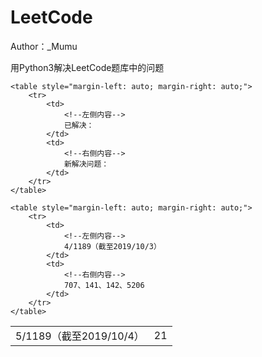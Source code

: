 # LeetCode

Author：_Mumu

用Python3解决LeetCode题库中的问题
<html>

    <table style="margin-left: auto; margin-right: auto;">
        <tr>
            <td>
                <!--左侧内容-->
                已解决：
            </td>
            <td>
                <!--右侧内容-->
                新解决问题：
            </td>
        </tr>
    </table>
</html>



<html>

    <table style="margin-left: auto; margin-right: auto;">
        <tr>
            <td>
                <!--左侧内容-->
                4/1189（截至2019/10/3）
            </td>
            <td>
                <!--右侧内容-->
                707、141、142、5206
            </td>
        </tr>
    </table>
</html>



<html>
    <table style="margin-left: auto; margin-right: auto;">
        <tr>
            <td>
                <!--左侧内容-->
                5/1189（截至2019/10/4）
            </td>
            <td>
                <!--右侧内容-->
                21
            </td>
        </tr>
    </table>
</html>